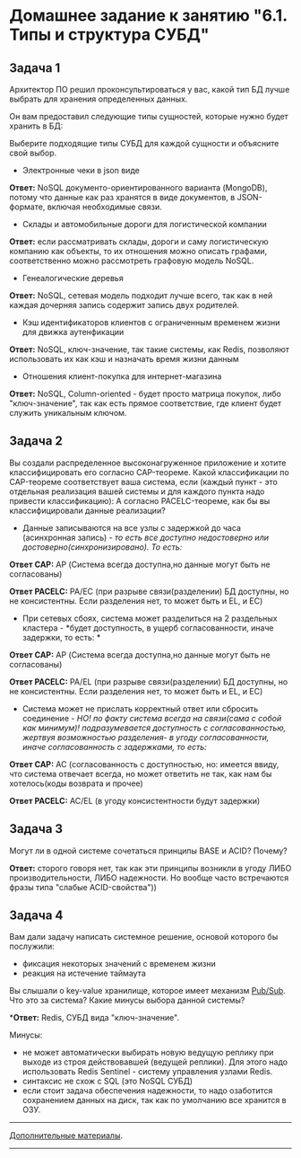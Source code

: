 # Домашнее задание к занятию "6.1. Типы и структура СУБД"


## Задача 1

Архитектор ПО решил проконсультироваться у вас, какой тип БД 
лучше выбрать для хранения определенных данных.

Он вам предоставил следующие типы сущностей, которые нужно будет хранить в БД:

Выберите подходящие типы СУБД для каждой сущности и объясните свой выбор.

- Электронные чеки в json виде

**Ответ:** NoSQL документо-ориентированного варианта (MongoDB), потому что данные как раз хранятся в виде документов, 
в JSON-формате, включая необходимые связи.

- Склады и автомобильные дороги для логистической компании

**Ответ:** если рассматривать склады, дороги и саму логистическую компанию как объекты, то их отношения можно описать 
графами, соответственно можно рассмотреть графовую модель NoSQL.

- Генеалогические деревья

**Ответ:** NoSQL, сетевая модель подходит лучше всего, так как в ней каждая дочерняя запись содержит запись двух родителей.

- Кэш идентификаторов клиентов с ограниченным временем жизни для движка аутенфикации

**Ответ:** NoSQL, ключ-значение, так такие системы, как Redis, позволяют использовать их как кэш и назначать время 
жизни данным

- Отношения клиент-покупка для интернет-магазина

**Ответ:** NoSQL, Column-oriented - будет просто матрица покупок, либо "ключ-значение", так как есть прямое соответствие, где клиент будет служить уникальным ключом.



## Задача 2

Вы создали распределенное высоконагруженное приложение и хотите классифицировать его согласно 
CAP-теореме. Какой классификации по CAP-теореме соответствует ваша система, если 
(каждый пункт - это отдельная реализация вашей системы и для каждого пункта надо привести классификацию):
А согласно PACELC-теореме, как бы вы классифицировали данные реализации?

- Данные записываются на все узлы с задержкой до часа (асинхронная запись)  - *то есть все доступно недостоверно или 
достоверно(синхронизировано). То есть:*

**Ответ CAP:** AP (Система всегда доступна,но данные могут быть не согласованы)

**Ответ PACELC:** PA/EС (при разрыве связи(разделении) БД доступны, но не консистентны. Если разделения нет, то может быть и EL, и EC)

- При сетевых сбоях, система может разделиться на 2 раздельных кластера - *будет доступность, в ущерб согласованности,
иначе задержки, то есть: * 

**Ответ CAP:** AP (Система всегда доступна,но данные могут быть не согласованы)

**Ответ PACELC:** PA/EL (при разрыве связи(разделении) БД доступны, но не консистентны. Если разделения нет, то может быть и EL, и EC)

- Система может не прислать корректный ответ или сбросить соединение  - *НО! по факту система всегда на связи(сама с собой как минимум)! 
подразумевается доступность с согласованностью, жертвуя возможностью разделения- в угоду согласованности, иначе согласованность с задержками,
то есть:*

**Ответ CAP:** AC (согласованность с доступностью, но: имеется ввиду, что система отвечает всегда, но может ответить не так, как нам бы хотелось(коды возврата и прочее)

**Ответ PACELC:** АС/EL (в угоду консистентности будут задержки)


## Задача 3

Могут ли в одной системе сочетаться принципы BASE и ACID? Почему?

**Ответ:** сторого говоря нет, так как эти принципы возникли в угоду ЛИБО производительности, ЛИБО надежности. Но вообще
часто встречаются фразы типа "слабые ACID-свойства"))

## Задача 4

Вам дали задачу написать системное решение, основой которого бы послужили:

- фиксация некоторых значений с временем жизни
- реакция на истечение таймаута

Вы слышали о key-value хранилище, которое имеет механизм [Pub/Sub](https://habr.com/ru/post/278237/). 
Что это за система? Какие минусы выбора данной системы?

***Ответ:** Redis, СУБД вида "ключ-значение". 

Минусы: 
* не может автоматически выбирать новую ведущую реплику при выходе из строя действовавшей (ведущей 
реплики). Для этого надо использовать Redis Sentinel - систему управления узлами Redis.
* синтаксис не схож с SQL (это NoSQL СУБД)
* если стоит задача обеспечения надежности, то надо озаботится сохранением данных на диск, так как по умолчанию
все хранится в ОЗУ.

--- 

[Дополнительные материалы](https://github.com/netology-code/virt-homeworks/tree/master/additional/README.md).

---